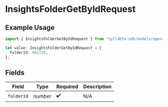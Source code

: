 # InsightsFolderGetByIdRequest

## Example Usage

```typescript
import { InsightsFolderGetByIdRequest } from "syllable-sdk/models/operations";

let value: InsightsFolderGetByIdRequest = {
  folderId: 903720,
};
```

## Fields

| Field              | Type               | Required           | Description        |
| ------------------ | ------------------ | ------------------ | ------------------ |
| `folderId`         | *number*           | :heavy_check_mark: | N/A                |